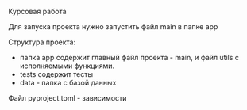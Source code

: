 Курсовая работа

Для запуска проекта нужно запустить файл main в папке app

Структура проекта: 
- папка app содержит главный файл проекта - main, и файл utils с исполняемыми функциями.
- tests содержит тесты
- data - папка с базой данных 

Файл pyproject.toml - зависимости
